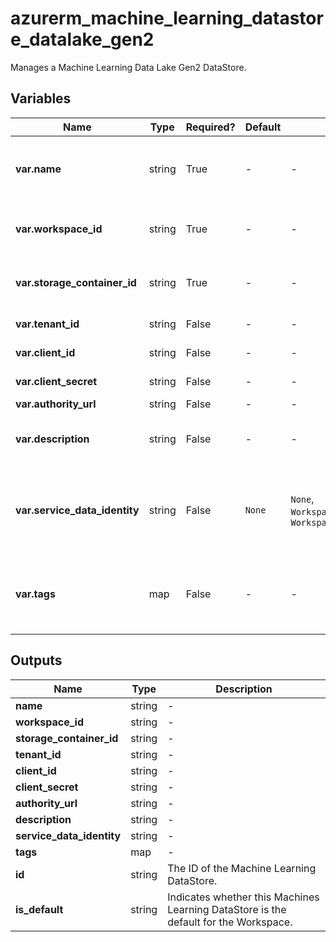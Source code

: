 # azurerm_machine_learning_datastore_datalake_gen2

Manages a Machine Learning Data Lake Gen2 DataStore.

## Variables

| Name | Type | Required? | Default  | possible values | Description |
| ---- | ---- | --------- | -------- | ----------- | ----------- |
| **var.name** | string | True | -  |  -  | The name of the Machine Learning DataStore. Changing this forces a new Machine Learning DataStore to be created. | 
| **var.workspace_id** | string | True | -  |  -  | The ID of the Machine Learning Workspace. Changing this forces a new Machine Learning DataStore to be created. | 
| **var.storage_container_id** | string | True | -  |  -  | The ID of the Storage Account Container. Changing this forces a new Machine Learning DataStore to be created. | 
| **var.tenant_id** | string | False | -  |  -  | The ID of the Tenant which the Service Principal belongs to. | 
| **var.client_id** | string | False | -  |  -  | The object ID of the Service Principal. | 
| **var.client_secret** | string | False | -  |  -  | The secret of the Service Principal. | 
| **var.authority_url** | string | False | -  |  -  | An URL used for authentication. | 
| **var.description** | string | False | -  |  -  | Text used to describe the asset. Changing this forces a new Machine Learning DataStore to be created. | 
| **var.service_data_identity** | string | False | `None`  |  `None`, `WorkspaceSystemAssignedIdentity`, `WorkspaceUserAssignedIdentity`  | Specifies which identity to use when retrieving data from the specified source. Defaults to `None`. Possible values are `None`, `WorkspaceSystemAssignedIdentity` and `WorkspaceUserAssignedIdentity`. | 
| **var.tags** | map | False | -  |  -  | A mapping of tags which should be assigned to the Machine Learning DataStore. Changing this forces a new Machine Learning DataStore to be created. | 



## Outputs

| Name | Type | Description |
| ---- | ---- | --------- | 
| **name** | string  | - | 
| **workspace_id** | string  | - | 
| **storage_container_id** | string  | - | 
| **tenant_id** | string  | - | 
| **client_id** | string  | - | 
| **client_secret** | string  | - | 
| **authority_url** | string  | - | 
| **description** | string  | - | 
| **service_data_identity** | string  | - | 
| **tags** | map  | - | 
| **id** | string  | The ID of the Machine Learning DataStore. | 
| **is_default** | string  | Indicates whether this Machines Learning DataStore is the default for the Workspace. | 